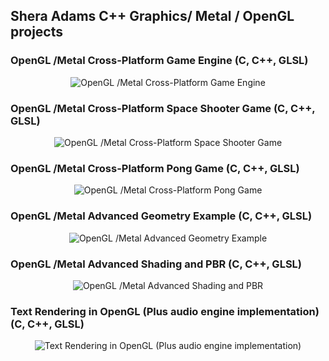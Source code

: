 ## Shera Adams C++ Graphics/ Metal / OpenGL projects

### OpenGL /Metal Cross-Platform Game Engine (C, C++, GLSL)

<div style="text-align: center;">
    <img src="https://github.com/sheraadams/Graphics-Rendering-Portfolio/assets/110789514/168d5504-ec8b-492a-aa16-9b0a7d30f625" alt="OpenGL /Metal Cross-Platform Game Engine">
</div>

### OpenGL /Metal Cross-Platform Space Shooter Game (C, C++, GLSL)

<div style="text-align: center;">
    <img src="https://github.com/sheraadams/Graphics-Rendering-Portfolio/assets/110789514/63c331e3-a26f-4ec6-b92d-2ee4343419fd" alt="OpenGL /Metal Cross-Platform Space Shooter Game">
</div>

### OpenGL /Metal Cross-Platform Pong Game (C, C++, GLSL)

<div style="text-align: center;">
    <img src="https://github.com/sheraadams/Graphics-Rendering-Portfolio/assets/110789514/c8734bff-32ba-4ce0-9989-e069f3cd7df3" alt="OpenGL /Metal Cross-Platform Pong Game">
</div>

### OpenGL /Metal Advanced Geometry Example (C, C++, GLSL)

<div style="text-align: center;">
    <img src="https://github.com/sheraadams/Graphics-Rendering-Portfolio/assets/110789514/06d350ea-00ba-4d97-a880-1cf19d8802b2" alt="OpenGL /Metal Advanced Geometry Example">
</div>


### OpenGL /Metal Advanced Shading and PBR (C, C++, GLSL)

<div style="text-align: center;">
    <img src="https://github.com/sheraadams/Graphics-Rendering-Portfolio/assets/110789514/e56e1e7b-b8bf-43d8-9d6a-ac092de49093" alt="OpenGL /Metal Advanced Shading and PBR">
</div>

### Text Rendering in OpenGL (Plus audio engine implementation) (C, C++, GLSL)

<div style="text-align: center;">
    <img src="https://github.com/sheraadams/Graphics-Rendering-Portfolio/assets/110789514/7b8df28d-837d-4397-bf73-99a67c4fccbb" alt="Text Rendering in OpenGL (Plus audio engine implementation)">
</div>


 

